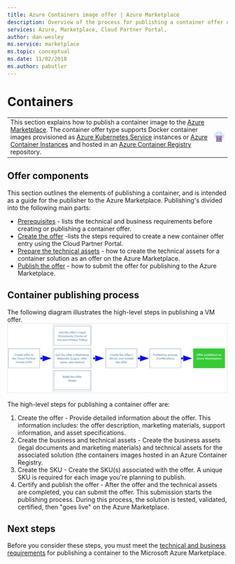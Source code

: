 ```yaml
---
title: Azure Containers image offer | Azure Marketplace
description: Overview of the process for publishing a container offer on the Azure Marketplace.
services: Azure, Marketplace, Cloud Partner Portal, 
author: dan-wesley
ms.service: marketplace
ms.topic: conceptual
ms.date: 11/02/2018
ms.author: pabutler
---
```



# Containers

<table> <tr> <td>This section explains how to publish a container image to the <a href="https://azuremarketplace.microsoft.com">Azure Marketplace</a>.  
The container offer type supports Docker container images provisioned as <a href="https://docs.microsoft.com/azure/aks/index">Azure Kubernetes Service</a> instances or <a href="https://docs.microsoft.com/azure/container-instances/container-instances-overview">Azure Container Instances</a> and hosted in an <a href="https://docs.microsoft.com/azure/container-registry">Azure Container Registry</a> repository. </td> <td><img src="./media/container-icon.png"  alt="Azure container icon" /></td> </tr> </table>

## Offer components

This section outlines the elements of publishing a container, and is intended as a guide for the publisher to the Azure Marketplace. Publishing's divided into the following main parts:

- [Prerequisites](./cpp-prerequisites.md) - lists the technical and business requirements before creating or publishing a container offer.
- [Create the offer](./cpp-create-offer.md) -lists the steps required to create a new container offer entry using the Cloud Partner Portal.
- [Prepare the technical assets](./cpp-create-technical-assets.md) - how to create the technical assets for a container solution as an offer on the Azure Marketplace.
- [Publish the offer](./cpp-publish-offer.md) - how to submit the offer for publishing to the Azure Marketplace.

## Container publishing process

The following diagram illustrates the high-level steps in publishing a VM offer.
![Steps to publishing an offer](./media/containers-offer-process.png)

The high-level steps for publishing a container offer are:

1. Create the offer - Provide detailed information about the offer. This information includes: the offer description, marketing materials, support information, and asset specifications.
2. Create the business and technical assets - Create the business assets (legal documents and marketing materials) and technical assets for the associated solution (the containers images hosted in an Azure Container Registry.
3. Create the SKU - Create the SKU(s) associated with the offer. A unique SKU is required for each image you're planning to publish.
4. Certify and publish the offer - After the offer and the technical assets are completed, you can submit the offer. This submission starts the publishing process. During this process, the solution is tested, validated, certified, then "goes live" on the Azure Marketplace.

## Next steps

Before you consider these steps, you must meet the [technical and business requirements](./cpp-prerequisites.md) for publishing a container to the Microsoft Azure Marketplace.